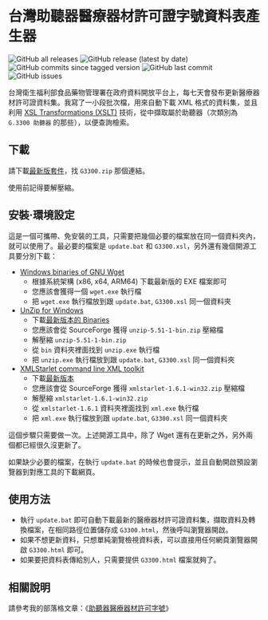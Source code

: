 # 台灣助聽器醫療器材許可證字號資料表產生器
![GitHub all releases](https://img.shields.io/github/downloads/JediLin/Taiwan-Hearing-Aids-permit-license-data-table-generator/total?style=for-the-badge)
![GitHub release (latest by date)](https://img.shields.io/github/v/release/JediLin/Taiwan-Hearing-Aids-permit-license-data-table-generator?label=LATEST%20RELEASE&style=for-the-badge)
<br/>
![GitHub commits since tagged version](https://img.shields.io/github/commits-since/JediLin/Taiwan-Hearing-Aids-permit-license-data-table-generator/latest?style=for-the-badge)
![GitHub last commit](https://img.shields.io/github/last-commit/JediLin/Taiwan-Hearing-Aids-permit-license-data-table-generator?style=for-the-badge)
![GitHub issues](https://img.shields.io/github/issues/JediLin/Taiwan-Hearing-Aids-permit-license-data-table-generator?style=for-the-badge)

台灣衛生福利部食品藥物管理署在政府資料開放平台上，每七天會發布更新醫療器材許可證資料集。我寫了一小段批次檔，用來自動下載 XML 格式的資料集，並且利用 [XSL Transformations (XSLT)](https://www.w3.org/TR/xslt/) 技術，從中擷取屬於助聽器（次類別為 `G.3300 助聽器` 的那些），以便查詢檢索。

## 下載

請下載[最新版套件](https://github.com/JediLin/Taiwan-Hearing-Aids-permit-license-data-table-generator/releases/latest)，找 `G3300.zip` 那個連結。

使用前記得要解壓縮。

## 安裝‧環境設定

這是一個可攜帶、免安裝的工具，只需要把幾個必要的檔案放在同一個資料夾內，就可以使用了。最必要的檔案是 `update.bat` 和 `G3300.xsl`，另外還有幾個開源工具要分別下載：

- [Windows binaries of GNU Wget](https://eternallybored.org/misc/wget/)
  - 根據系統架構 (x86, x64, ARM64) 下載最新版的 EXE 檔案即可
  - 您應該會獲得一個 `wget.exe` 執行檔
  - 把 `wget.exe` 執行檔放到跟 `update.bat`, `G3300.xsl` 同一個資料夾
- [UnZip for Windows](https://gnuwin32.sourceforge.net/packages/unzip.htm)
  - 下載[最新版本的 Binaries](https://gnuwin32.sourceforge.net/downlinks/unzip-bin-zip.php)
  - 您應該會從 SourceForge 獲得 `unzip-5.51-1-bin.zip` 壓縮檔
  - 解壓縮 `unzip-5.51-1-bin.zip`
  - 從 `bin` 資料夾裡面找到 `unzip.exe` 執行檔
  - 把 `unzip.exe` 執行檔放到跟 `update.bat`, `G3300.xsl` 同一個資料夾
- [XMLStarlet command line XML toolkit](https://sourceforge.net/projects/xmlstar/)
  - 下載[最新版本](https://sourceforge.net/projects/xmlstar/files/latest/download)
  - 您應該會從 SourceForge 獲得 `xmlstarlet-1.6.1-win32.zip` 壓縮檔
  - 解壓縮 `xmlstarlet-1.6.1-win32.zip`
  - 從 `xmlstarlet-1.6.1` 資料夾裡面找到 `xml.exe` 執行檔
  - 把 `xml.exe` 執行檔放到跟 `update.bat`, `G3300.xsl` 同一個資料夾

這個步驟只需要做一次。上述開源工具中，除了 Wget 還有在更新之外，另外兩個都已經很久沒更新了。

如果缺少必要的檔案，在執行 `update.bat` 的時候也會提示，並且自動開啟預設瀏覽器到對應工具的下載網頁。

## 使用方法

- 執行 `update.bat` 即可自動下載最新的醫療器材許可證資料集，擷取資料及轉換檔案，在相同路徑位置儲存成 `G3300.html`，然後呼叫瀏覽器開啟。
- 如果不想更新資料，只想單純瀏覽檢視資料表，可以直接用任何網頁瀏覽器開啟 `G3300.html` 即可。
- 如果要把資料表傳給別人，只需要提供 `G3300.html` 檔案就夠了。

## 相關說明

請參考我的部落格文章：《[助聽器醫療器材許可字號](https://jedi.org/blog/archives/006216.html)》

